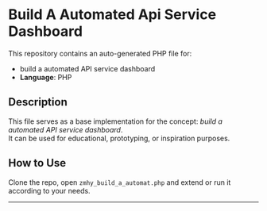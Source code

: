 # Build A Automated Api Service Dashboard

This repository contains an auto-generated PHP file for:

- build a automated API service dashboard
- **Language**: PHP

## Description

This file serves as a base implementation for the concept: *build a automated API service dashboard*.  
It can be used for educational, prototyping, or inspiration purposes.

## How to Use

Clone the repo, open `zmhy_build_a_automat.php` and extend or run it according to your needs.

---


